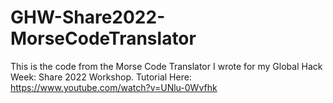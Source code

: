 # GHW-Share2022-MorseCodeTranslator
This is the code from the Morse Code Translator I wrote for my Global Hack Week: Share 2022 Workshop. Tutorial Here:  https://www.youtube.com/watch?v=UNlu-0Wvfhk
